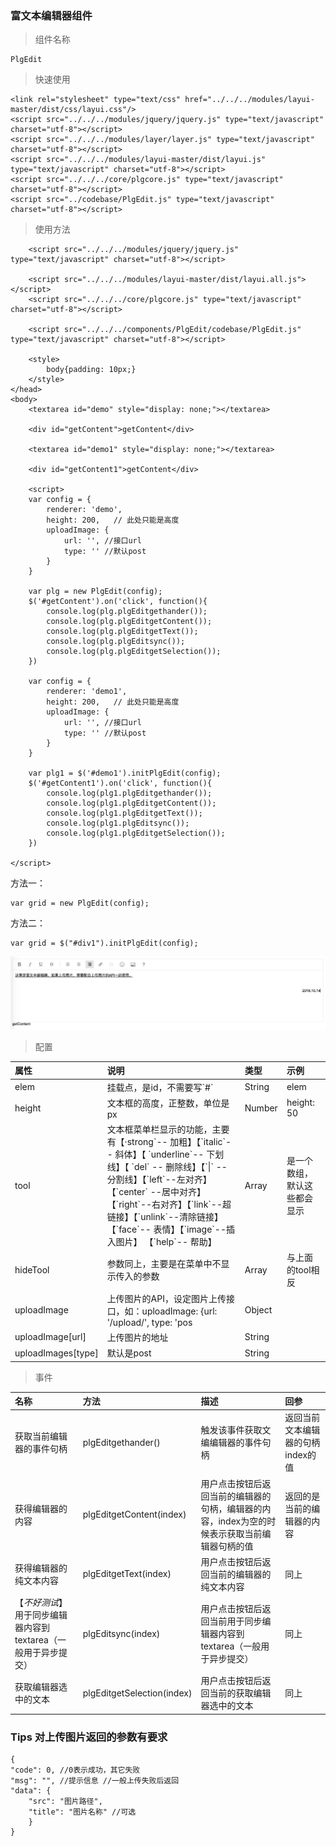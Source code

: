 ### 富文本编辑器组件

> 组件名称

```
PlgEdit
```

> 快速使用

```
<link rel="stylesheet" type="text/css" href="../../../modules/layui-master/dist/css/layui.css"/>
<script src="../../../modules/jquery/jquery.js" type="text/javascript" charset="utf-8"></script>
<script src="../../../modules/layer/layer.js" type="text/javascript" charset="utf-8"></script>
<script src="../../../modules/layui-master/dist/layui.js" type="text/javascript" charset="utf-8"></script>
<script src="../../../core/plgcore.js" type="text/javascript" charset="utf-8"></script>
<script src="../codebase/PlgEdit.js" type="text/javascript" charset="utf-8"></script>
```

> 使用方法

```
    <script src="../../../modules/jquery/jquery.js" type="text/javascript" charset="utf-8"></script>

    <script src="../../../modules/layui-master/dist/layui.all.js"></script>
    <script src="../../../core/plgcore.js" type="text/javascript" charset="utf-8"></script>

    <script src="../../../components/PlgEdit/codebase/PlgEdit.js" type="text/javascript" charset="utf-8"></script>

    <style>
        body{padding: 10px;}
    </style>
</head>
<body>
    <textarea id="demo" style="display: none;"></textarea>

    <div id="getContent">getContent</div>

    <textarea id="demo1" style="display: none;"></textarea>

    <div id="getContent1">getContent</div>

    <script>
    var config = {
        renderer: 'demo',
        height: 200,   // 此处只能是高度
        uploadImage: {
            url: '', //接口url
            type: '' //默认post
        }
    }

    var plg = new PlgEdit(config);
    $('#getContent').on('click', function(){
        console.log(plg.plgEditgethander());
        console.log(plg.plgEditgetContent());
        console.log(plg.plgEditgetText());
        console.log(plg.plgEditsync());
        console.log(plg.plgEditgetSelection());
    })

    var config = {
        renderer: 'demo1',
        height: 200,   // 此处只能是高度
        uploadImage: {
            url: '', //接口url
            type: '' //默认post
        }
    }

    var plg1 = $('#demo1').initPlgEdit(config);
    $('#getContent1').on('click', function(){
        console.log(plg1.plgEditgethander());
        console.log(plg1.plgEditgetContent());
        console.log(plg1.plgEditgetText());
        console.log(plg1.plgEditsync());
        console.log(plg1.plgEditgetSelection());
    })

</script>
```

方法一：

```
var grid = new PlgEdit(config);
```

方法二：

```
var grid = $("#div1").initPlgEdit(config);
```

![](/assets/edit.png)

> 配置

| 属性 | 说明 | 类型 | 示例 |
| :--- | :--- | :--- | :--- |
| elem | 挂载点，是id，不需要写\`\#\` | String | elem |
| height | 文本框的高度，正整数，单位是px | Number | height: 50 |
| tool | 文本框菜单栏显示的功能，主要有【·strong\`-- 加粗】【\`italic\`-- 斜体】【 \`underline\`-- 下划线】【 \`del\` -- 删除线】【\`\|\` -- 分割线】【\`left\`--左对齐】【\`center\` --居中对齐】【\`right\`--右对齐】【\`link\`--超链接】【\`unlink\`--清除链接】【\`face\`-- 表情】【\`image\`--插入图片】 【\`help\`-- 帮助】 | Array | 是一个数组，默认这些都会显示 |
| hideTool | 参数同上，主要是在菜单中不显示传入的参数 | Array | 与上面的tool相反 |
| uploadImage | 上传图片的API，设定图片上传接口，如：uploadImage: {url: '/upload/', type: 'pos | Object |  |
| uploadImage\[url\] | 上传图片的地址 | String |  |
| uploadImages\[type\] | 默认是post | String |  |

> 事件

| 名称 | 方法 | 描述 | 回参 |
| :--- | :--- | :--- | :--- |
| 获取当前编辑器的事件句柄 | plgEditgethander\(\) | 触发该事件获取文编编辑器的事件句柄 | 返回当前文本编辑器的句柄index的值 |
| 获得编辑器的内容 | plgEditgetContent\(index\) | 用户点击按钮后返回当前的编辑器的句柄，编辑器的内容，index为空的时候表示获取当前编辑器句柄的值 | 返回的是当前的编辑器的内容 |
| 获得编辑器的纯文本内容 | plgEditgetText\(index\) | 用户点击按钮后返回当前的编辑器的纯文本内容 | 同上 |
| 【_不好测试_】用于同步编辑器内容到textarea（一般用于异步提交） | plgEditsync\(index\) | 用户点击按钮后返回当前用于同步编辑器内容到textarea（一般用于异步提交） | 同上 |
| 获取编辑器选中的文本 | plgEditgetSelection\(index\) | 用户点击按钮后返回当前的获取编辑器选中的文本 | 同上 |

### Tips 对上传图片返回的参数有要求

```
{
"code": 0, //0表示成功，其它失败
"msg": "", //提示信息 //一般上传失败后返回
"data": {
    "src": "图片路径",
    "title": "图片名称" //可选
    }
}
```



